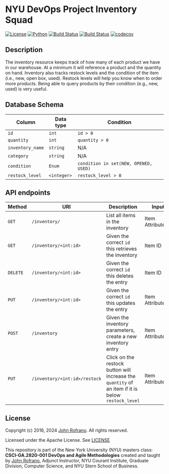 # NYU DevOps Project Inventory Squad

[![License](https://img.shields.io/badge/License-Apache_2.0-blue.svg)](https://opensource.org/licenses/Apache-2.0)
[![Python](https://img.shields.io/badge/Language-Python-blue.svg)](https://python.org/)
[![Build Status](https://github.com/CSCI-GA-2820-SP24-003/inventory/actions/workflows/tdd.yml/badge.svg)](https://github.com/CSCI-GA-2820-SP24-003/inventory/actions)
[![Build Status](https://github.com/CSCI-GA-2820-SP24-003/inventory/actions/workflows/bdd.yml/badge.svg)](https://github.com/CSCI-GA-2820-SP24-003/inventory/actions)
[![codecov](https://codecov.io/gh/CSCI-GA-2820-SP24-003/inventory/graph/badge.svg?token=IM6VUBAEYC)](https://codecov.io/gh/CSCI-GA-2820-SP24-003/inventory)

## Description

The inventory resource keeps track of how many of each product we have in our warehouse. At a minimum it will reference a product and the quantity on hand. Inventory also tracks restock levels and the condition of the item (i.e., new, open box, used). Restock levels will help you know when to order more products. Being able to query products by their condition (e.g., new, used) is very useful.

## Database Schema
| Column | Data type | Condition |
| --- | --- | --- |
| `id` | `int` | `id > 0` |
| `quantity` | `int` | `quantity > 0` |
| `inventory_name` | `string` | N/A |
| `category` | `string` | N/A |
| `condition` | `Enum` | `condition in set(NEW, OPENED, USED)` |
| `restock_level` | `<integer>` | `restock_level > 0` |

## API endpoints

| Method | URI | Description | Input |
| --- | --- | ------ | --- |
| `GET` | `/inventory/` | List all items in the inventory | Item Attribute(s) |
| `GET` | `/inventory/<int:id>` | Given the correct `id` this retrieves the inventory | Item ID |
| `DELETE` | `/inventory/<int:id>` | Given the correct `id` this deletes the entry | Item ID |
| `PUT` | `/inventory/<int:id>` | Given the correct `id` this updates the entry | Item Attributes |
| `POST` | `/inventory` | Given the inventory parameters, create a new inventory entry | Item Attributes |
| `PUT` | `/inventory/<int:id>/restock` | Click on the restock button will increase the `quantity` of an item if it is below `restock_level` | Item Attributes |

## License

Copyright (c) 2016, 2024 [John Rofrano](https://www.linkedin.com/in/JohnRofrano/). All rights reserved.

Licensed under the Apache License. See [LICENSE](LICENSE)

This repository is part of the New York University (NYU) masters class: **CSCI-GA.2820-001 DevOps and Agile Methodologies** created and taught by [John Rofrano](https://cs.nyu.edu/~rofrano/), Adjunct Instructor, NYU Courant Institute, Graduate Division, Computer Science, and NYU Stern School of Business.

